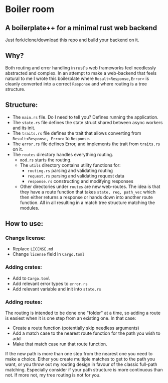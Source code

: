 # Boiler room
## A boilerplate++ for a minimal rust web backend

Just fork/clone/download this repo and build your backend on it.

## Why?
Both routing and error handling in rust's web frameworks feel needlessly
abstracted and complex. In an attempt to make a web-backend that feels natural
to me I wrote this boilerplate where `Result<Response,Error>` is cleanly
converted into a correct `Response` and where routing is a tree structure.

## Structure:
- The `main.rs` file. Do I need to tell you? Defines running the application.
- The `state.rs` file defines the state struct shared between async workers
  and its init.
- The `traits.rs` file defines the trait that allows converting from 
  `Result<Response, Error>` to `Response`.
- The `error.rs` file defines Error, and implements the trait from
  `traits.rs` on it.
- The `routes` directory handles everything routing.
  - `mod.rs` starts the routing.
  - The `utils` directory contains utility functions for:
    - `routing.rs` parsing and validating routing
    - `request.rs` parsing and validating request data
    - `response.rs` constructing and modifying responses
  - Other directories under `routes` are new web-routes. The idea is that
    they have a route function that takes `state, req, path_vec` which then
    either returns a response or hands down into another route function.
    All in all resulting in a match tree structure matching the modules.

## How to use:
### Change license:
- Replace `LICENSE.md`
- Change `license` field in `Cargo.toml`

### Adding crates:
- Add to `Cargo.toml`
- Add relevant error types to `error.rs`
- Add relevant variable and init into `state.rs`

### Adding routes:
The routing is intended to be done one "folder" at a time, so adding a route is
easiest when it is one step from an existing one. In that case:
- Create a route function (potentially skip needless arguments)
- Add a match case to the nearest route function for the path you wish to add
- Make that match case run that route function.

If the new path is more than one step from the nearest one you need to make a
choice. Either you create multiple matches to get to the path you want, or you
throw out my routing design in favour of the classic full-path matching.
Especially consider if your path structure is more continuous than not. If more
not, my  tree routing is not for you.
